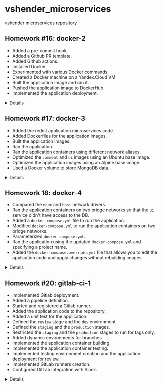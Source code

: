 # vshender_microservices

vshender microservices repository


## Homework #16: docker-2

- Added a pre-commit hook.
- Added a Github PR template.
- Added Github actions.
- Installed Docker.
- Experimented with various Docker commands.
- Created a Docker machine on a Yandex.Cloud VM.
- Built the application image and ran it.
- Pushed the application image to DockerHub.
- Implemented the application deployment.

<details><summary>Details</summary>

Install a pre-commit hook:
```
$ vim .pre-commit-config.yaml
$ pre-commit install
pre-commit installed at .git/hooks/pre-commit
```

Check Docker:
```
$ docker version
Client:
 Cloud integration: v1.0.25
 Version:           20.10.16
 API version:       1.41
 Go version:        go1.17.10
 Git commit:        aa7e414
 Built:             Thu May 12 09:20:34 2022
 OS/Arch:           darwin/amd64
 Context:           default
 Experimental:      true

Server: Docker Desktop 4.9.1 (81317)
 Engine:
  Version:          20.10.16
  API version:      1.41 (minimum version 1.12)
  Go version:       go1.17.10
  Git commit:       f756502
  Built:            Thu May 12 09:15:42 2022
  OS/Arch:          linux/amd64
  Experimental:     false
 containerd:
  Version:          1.6.4
  GitCommit:        212e8b6fa2f44b9c21b2798135fc6fb7c53efc16
 runc:
  Version:          1.1.1
  GitCommit:        v1.1.1-0-g52de29d
 docker-init:
  Version:          0.19.0
  GitCommit:        de40ad0

$ docker info
Client:
 Context:    default
 Debug Mode: false
 Plugins:
  buildx: Docker Buildx (Docker Inc., v0.8.2)
  compose: Docker Compose (Docker Inc., v2.6.0)
  sbom: View the packaged-based Software Bill Of Materials (SBOM) for an image (Anchore Inc., 0.6.0)
  scan: Docker Scan (Docker Inc., v0.17.0)

Server:
 Containers: 1
  Running: 1
  Paused: 0
  Stopped: 0
 Images: 3
 Server Version: 20.10.16
 Storage Driver: overlay2
  Backing Filesystem: extfs
  Supports d_type: true
  Native Overlay Diff: true
  userxattr: false
 Logging Driver: json-file
 Cgroup Driver: cgroupfs
 Cgroup Version: 2
 Plugins:
  Volume: local
  Network: bridge host ipvlan macvlan null overlay
  Log: awslogs fluentd gcplogs gelf journald json-file local logentries splunk syslog
 Swarm: inactive
 Runtimes: io.containerd.runc.v2 io.containerd.runtime.v1.linux runc
 Default Runtime: runc
 Init Binary: docker-init
 containerd version: 212e8b6fa2f44b9c21b2798135fc6fb7c53efc16
 runc version: v1.1.1-0-g52de29d
 init version: de40ad0
 Security Options:
  seccomp
   Profile: default
  cgroupns
 Kernel Version: 5.10.104-linuxkit
 Operating System: Docker Desktop
 OSType: linux
 Architecture: x86_64
 CPUs: 8
 Total Memory: 7.773GiB
 Name: docker-desktop
 ID: GA3U:AGYV:U6MS:ZAEP:OXSE:43GB:MILL:SIL6:LDUZ:IGJF:7SMA:7FUC
 Docker Root Dir: /var/lib/docker
 Debug Mode: false
 HTTP Proxy: http.docker.internal:3128
 HTTPS Proxy: http.docker.internal:3128
 No Proxy: hubproxy.docker.internal
 Registry: https://index.docker.io/v1/
 Labels:
 Experimental: false
 Insecure Registries:
  hubproxy.docker.internal:5000
  127.0.0.0/8
 Live Restore Enabled: false
```

Run a first Docker container:
```
$ docker run hello-world
Unable to find image 'hello-world:latest' locally
latest: Pulling from library/hello-world
2db29710123e: Pull complete
Digest: sha256:13e367d31ae85359f42d637adf6da428f76d75dc9afeb3c21faea0d976f5c651
Status: Downloaded newer image for hello-world:latest

Hello from Docker!
This message shows that your installation appears to be working correctly.

To generate this message, Docker took the following steps:
 1. The Docker client contacted the Docker daemon.
 2. The Docker daemon pulled the "hello-world" image from the Docker Hub.
    (amd64)
 3. The Docker daemon created a new container from that image which runs the
    executable that produces the output you are currently reading.
 4. The Docker daemon streamed that output to the Docker client, which sent it
    to your terminal.

To try something more ambitious, you can run an Ubuntu container with:
 $ docker run -it ubuntu bash

Share images, automate workflows, and more with a free Docker ID:
 https://hub.docker.com/

For more examples and ideas, visit:
 https://docs.docker.com/get-started/

$ docker ps
CONTAINER ID   IMAGE     COMMAND   CREATED   STATUS    PORTS     NAMES

$ docker ps -a
CONTAINER ID   IMAGE         COMMAND    CREATED              STATUS                          PORTS     NAMES
79cb0bad4865   hello-world   "/hello"   About a minute ago   Exited (0) About a minute ago             funny_davinci

$ docker images
REPOSITORY    TAG       IMAGE ID       CREATED        SIZE
hello-world   latest    feb5d9fea6a5   9 months ago   13.3kB
```

Experimenting with the `run`, `start`, `attach`, and `exec` Docker commands:
```
$ docker run -it ubuntu:18.04 /bin/bash
Unable to find image 'ubuntu:18.04' locally
18.04: Pulling from library/ubuntu
09db6f815738: Pull complete
Digest: sha256:478caf1bec1afd54a58435ec681c8755883b7eb843a8630091890130b15a79af
Status: Downloaded newer image for ubuntu:18.04
root@f07a59f3e9a4:/# echo 'Hello world!' > /tmp/file

root@f07a59f3e9a4:/# exit
exit

$ docker run -it ubuntu:18.04 /bin/bash
root@07abba940540:/# cat /tmp/file
cat: /tmp/file: No such file or directory

root@07abba940540:/# exit
exit

$ docker ps -a --format "table {{.ID}}\t{{.Image}}\t{{.CreatedAt}}\t{{.Names}}"
CONTAINER ID   IMAGE          CREATED AT                       NAMES
07abba940540   ubuntu:18.04   2022-07-05 23:57:16 +0100 WEST   keen_bhabha
f07a59f3e9a4   ubuntu:18.04   2022-07-05 23:56:52 +0100 WEST   serene_wilbur
79cb0bad4865   hello-world    2022-07-05 23:54:42 +0100 WEST   funny_davinci

$ docker ps -a
CONTAINER ID   IMAGE          COMMAND       CREATED         STATUS                     PORTS     NAMES
07abba940540   ubuntu:18.04   "/bin/bash"   3 minutes ago   Exited (1) 3 minutes ago             keen_bhabha
f07a59f3e9a4   ubuntu:18.04   "/bin/bash"   4 minutes ago   Exited (1) 4 minutes ago             serene_wilbur
79cb0bad4865   hello-world    "/hello"      6 minutes ago   Exited (0) 6 minutes ago             funny_davinci

$ docker start f07a59f3e9a4
f07a59f3e9a4

$ docker attach f07a59f3e9a4
root@f07a59f3e9a4:/# cat /tmp/file
Hello world!

root@f07a59f3e9a4:/# read escape sequence    # Ctrl-p Ctrl-q

$ docker ps -a
CONTAINER ID   IMAGE          COMMAND       CREATED         STATUS                     PORTS     NAMES
07abba940540   ubuntu:18.04   "/bin/bash"   3 minutes ago   Exited (1) 3 minutes ago             keen_bhabha
f07a59f3e9a4   ubuntu:18.04   "/bin/bash"   4 minutes ago   Up 27 seconds                        serene_wilbur
79cb0bad4865   hello-world    "/hello"      6 minutes ago   Exited (0) 6 minutes ago             funny_davinci

$ docker exec -it f07a59f3e9a4 bash
root@f07a59f3e9a4:/# ps afx
  PID TTY      STAT   TIME COMMAND
   12 pts/1    Ss     0:00 bash
   23 pts/1    R+     0:00  \_ ps afx
    1 pts/0    Ss+    0:00 /bin/bash

root@f07a59f3e9a4:/# exit
exit
```

Experimenting with the `commit` Docker command:
```
$ docker commit f07a59f3e9a4 vshender/ubuntu-tmp-file
sha256:2081712dd4de76fff23063e05869d96e288ce0be074b0840411c3636f7501e03

$ docker images
REPOSITORY                 TAG       IMAGE ID       CREATED         SIZE
vshender/ubuntu-tmp-file   latest    2081712dd4de   3 seconds ago   63.1MB
ubuntu                     18.04     ad080923604a   4 weeks ago     63.1MB
hello-world                latest    feb5d9fea6a5   9 months ago    13.3kB
```

Examine output of the `inspect` Docker command:
```
$ docker inspect 2081712dd4de
...

$ docker inspect f07a59f3e9a4
...
```

(See [docker_inspect_image.log](docker-monolith/docker_inspect_image.log) and [docker_inspect_container.log](docker-monolith/docker_inspect_container.log)).

The output of `docker inspect` for container has the "State", "HostConfig", "LogPath", "Mounts", and "NetworkSettings" items containing information about a running container.

Experimenting with the `ps`, `images`, `system`, `kill`, `rm`, and `rmi` Docker commands:
```
$ docker ps -q
f07a59f3e9a4

$ docker kill $(docker ps -q)
f07a59f3e9a4

$ docker system df
TYPE            TOTAL     ACTIVE    SIZE      RECLAIMABLE
Images          3         2         63.16MB   63.15MB (99%)
Containers      3         0         88B       88B (100%)
Local Volumes   0         0         0B        0B
Build Cache     18        0         18.06MB   18.06MB

$ docker rm $(docker ps -a -q)
07abba940540
f07a59f3e9a4
79cb0bad4865

$ docker images -q
2081712dd4de
ad080923604a
feb5d9fea6a5

$ docker rmi $(docker images -q)
Untagged: vshender/ubuntu-tmp-file:latest
Deleted: sha256:2081712dd4de76fff23063e05869d96e288ce0be074b0840411c3636f7501e03
Deleted: sha256:770eca87c93b88ac6bd2e1ff801b821adb9ed79801e5cf37abc64138aef01fef
Untagged: ubuntu:18.04
Untagged: ubuntu@sha256:478caf1bec1afd54a58435ec681c8755883b7eb843a8630091890130b15a79af
Deleted: sha256:ad080923604aa54962e903125cd9a860605c111bc45afc7d491cd8c77dccc13b
Deleted: sha256:95129a5fe07e89c1898dc40a027b291d5fe33a67b35a88f0f0eaf51ea691f0b5
Untagged: hello-world:latest
Untagged: hello-world@sha256:13e367d31ae85359f42d637adf6da428f76d75dc9afeb3c21faea0d976f5c651
Deleted: sha256:feb5d9fea6a5e9606aa995e879d862b825965ba48de054caab5ef356dc6b3412
Deleted: sha256:e07ee1baac5fae6a26f30cabfe54a36d3402f96afda318fe0a96cec4ca393359
```

Create a Docker machine on a Yandex.Cloud VM:
```
$ yc compute instance create \
  --name docker-host \
  --zone ru-central1-a \
  --network-interface subnet-name=default-ru-central1-a,nat-ip-version=ipv4 \
  --create-boot-disk image-folder-id=standard-images,image-family=ubuntu-1804-lts,size=15 \
  --ssh-key ~/.ssh/appuser.pub
done (36s)
id: fhmbrm0559oh9jgfsrds
folder_id: ...
created_at: "2022-07-11T14:42:35Z"
name: docker-host
zone_id: ru-central1-a
platform_id: standard-v2
resources:
  memory: "2147483648"
  cores: "2"
  core_fraction: "100"
status: RUNNING
boot_disk:
  mode: READ_WRITE
  device_name: fhm83c85c1oab87bpunn
  auto_delete: true
  disk_id: fhm83c85c1oab87bpunn
network_interfaces:
- index: "0"
  mac_address: d0:0d:bd:d8:05:2a
  subnet_id: e9bqom95bd1o3fkemarr
  primary_v4_address:
    address: 10.128.0.28
    one_to_one_nat:
      address: 62.84.114.61
      ip_version: IPV4
fqdn: fhmbrm0559oh9jgfsrds.auto.internal
scheduling_policy: {}
network_settings:
  type: STANDARD
placement_policy: {}

$ docker-machine create \
  --driver generic \
  --generic-ip-address=62.84.114.61 \
  --generic-ssh-user yc-user \
  --generic-ssh-key ~/.ssh/appuser \
  docker-host
Creating CA: /Users/vshender/.docker/machine/certs/ca.pem
Creating client certificate: /Users/vshender/.docker/machine/certs/cert.pem
Running pre-create checks...
Creating machine...
(docker-host) Importing SSH key...
Waiting for machine to be running, this may take a few minutes...
Detecting operating system of created instance...
Waiting for SSH to be available...
Detecting the provisioner...
Provisioning with ubuntu(systemd)...
Installing Docker...
Copying certs to the local machine directory...
Copying certs to the remote machine...
Setting Docker configuration on the remote daemon...
Checking connection to Docker...
Docker is up and running!
To see how to connect your Docker Client to the Docker Engine running on this virtual machine, run: docker-machine env docker-host

$ docker-machine ls
NAME          ACTIVE   DRIVER    STATE     URL                       SWARM   DOCKER      ERRORS
docker-host   -        generic   Running   tcp://62.84.114.61:2376           v20.10.17

$ eval $(docker-machine env docker-host)
```

Compare the output of `htop`:
```
$ docker run --rm -ti tehbilly/htop
Unable to find image 'tehbilly/htop:latest' locally
latest: Pulling from tehbilly/htop
1eae7a7426b0: Pull complete
ac2ca7632b9e: Pull complete
Digest: sha256:2284dc3e689c1db92163af48b329b93d4de8c778d411c0e6e375430736e57117
Status: Downloaded newer image for tehbilly/htop:latest

$ docker run --rm --pid host -ti tehbilly/htop
```

`htop` from the last command displays all processes of the Docker machine's VM.


Build the application image and run it:
```
$ cd docker-monolith

$ docker build -t reddit:latest .
Sending build context to Docker daemon  18.94kB
Step 1/7 : FROM ubuntu:16.04
16.04: Pulling from library/ubuntu
58690f9b18fc: Pull complete
b51569e7c507: Pull complete
da8ef40b9eca: Pull complete
fb15d46c38dc: Pull complete
Digest: sha256:20858ebbc96215d6c3c574f781133ebffdc7c18d98af4f294cc4c04871a6fe61
Status: Downloaded newer image for ubuntu:16.04
 ---> b6f507652425
Step 2/7 : RUN apt-get update
 ---> Running in 978554bf973d
...
Step 10/11 : RUN chmod 0777 /start.sh
 ---> Running in 638c267016a6
Removing intermediate container 638c267016a6
 ---> 9bd35c0d173f
Step 11/11 : CMD ["/start.sh"]
 ---> Running in 3eb83e42f4ea
Removing intermediate container 3eb83e42f4ea
 ---> ee329dbecf6e
Successfully built ee329dbecf6e
Successfully tagged reddit:latest

Use 'docker scan' to run Snyk tests against images to find vulnerabilities and learn how to fix them

$ docker images
REPOSITORY      TAG       IMAGE ID       CREATED         SIZE
reddit          latest    42a6b2e06960   5 seconds ago   676MB
ubuntu          18.04     ad080923604a   5 weeks ago     63.1MB
ubuntu          16.04     b6f507652425   10 months ago   135MB
tehbilly/htop   latest    4acd2b4de755   4 years ago     6.91MB

$ docker images -a
REPOSITORY      TAG       IMAGE ID       CREATED              SIZE
<none>          <none>    3d3d06782304   15 seconds ago       676MB
reddit          latest    42a6b2e06960   15 seconds ago       676MB
<none>          <none>    12ce4f78fa32   17 seconds ago       676MB
<none>          <none>    dc066c50f7bb   32 seconds ago       660MB
<none>          <none>    c99d719dd6ec   32 seconds ago       660MB
<none>          <none>    ec6dec58fbe7   33 seconds ago       660MB
<none>          <none>    2bdcf5ce9d40   33 seconds ago       660MB
<none>          <none>    9dc5324bcfce   37 seconds ago       660MB
<none>          <none>    251c190e19a9   About a minute ago   166MB
ubuntu          18.04     ad080923604a   5 weeks ago          63.1MB
ubuntu          16.04     b6f507652425   10 months ago        135MB
tehbilly/htop   latest    4acd2b4de755   4 years ago          6.91MB

$ docker run --name reddit -d --network=host reddit:latest
480ef124283b116af29f76e0adc167c89e5db8610bce3e8befafa7cd6bcd34a1
```

Open http://62.84.114.61:9292/ and check the application.

Push the application image to DockerHub:
```
$ docker login
Login with your Docker ID to push and pull images from Docker Hub. If you don't have a Docker ID, head over to https://hub.docker.com to create one.
Username: vshender
Password:
Login Succeeded

Logging in with your password grants your terminal complete access to your account.
For better security, log in with a limited-privilege personal access token. Learn more at https://docs.docker.com/go/access-tokens/

$ docker tag reddit:latest vshender/otus-reddit:1.0

$ docker push vshender/otus-reddit:1.0
The push refers to repository [docker.io/vshender/otus-reddit]
561d32163b5d: Pushed
4e468ef4e0d7: Pushed
e0b51e6e0b00: Pushed
c0e930ada599: Pushed
7e834663955a: Pushed
6abc2b3e7bb0: Pushed
7133d482fda6: Pushed
207ddfee0858: Pushed
1251204ef8fc: Pushed
47ef83afae74: Pushed
df54c846128d: Pushed
be96a3f634de: Pushed
1.0: digest: sha256:7b24122dde3b25e650192c096f228bd40136b24512db78444b254d8a794f2737 size: 2823

$ eval $(docker-machine env --unset)

$ docker run --name reddit -d -p 9292:9292 vshender/otus-reddit:1.0
Unable to find image 'vshender/otus-reddit:1.0' locally
1.0: Pulling from vshender/otus-reddit
58690f9b18fc: Pull complete
b51569e7c507: Pull complete
da8ef40b9eca: Pull complete
fb15d46c38dc: Pull complete
15ab9c91db51: Pull complete
2bf406696b28: Pull complete
ead2fc68327c: Pull complete
b4608768d268: Pull complete
081b5dd5e53c: Pull complete
d8be6b88f4d7: Pull complete
0712db74546f: Pull complete
9b5b1bbca7bd: Pull complete
Digest: sha256:7b24122dde3b25e650192c096f228bd40136b24512db78444b254d8a794f2737
Status: Downloaded newer image for vshender/otus-reddit:1.0
faacc704c59019ecff87bc57bb9ecc0dad9f8a14df6a9137548ae633e6efed9e
```

Open http://127.0.0.1:9292/ and test the application.

Destroy the Docker machine:
```
$ docker-machine rm docker-host
About to remove docker-host
WARNING: This action will delete both local reference and remote instance.
Are you sure? (y/n): y
Successfully removed docker-host

$ yc compute instance delete docker-host
done (15s)
```

Create infrastructure and deploy the application:
```
$ cd infra

$ packer build -var-file=packer/variables.json packer/docker-host.json
...

==> Wait completed after 5 minutes 17 seconds

==> Builds finished. The artifacts of successful builds are:
--> yandex: A disk image was created: docker-host-1658054613 (id: fd890m36h1ti7psoioh9) with family name docker-host

$ yc compute image list
+----------------------+----------------------------+-----------------+----------------------+--------+
|          ID          |            NAME            |     FAMILY      |     PRODUCT IDS      | STATUS |
+----------------------+----------------------------+-----------------+----------------------+--------+
...
| fd890m36h1ti7psoioh9 | docker-host-1658054613     | docker-host     | f2ep34rv24tdc64fekvu | READY  |
...
+----------------------+----------------------------+-----------------+----------------------+--------+

$ cd terraform

$ terraform init
Initializing the backend...

Initializing provider plugins...
- Finding yandex-cloud/yandex versions matching "~> 0.73.0"...
- Finding latest version of hashicorp/local...
- Installing yandex-cloud/yandex v0.73.0...
- Installed yandex-cloud/yandex v0.73.0 (unauthenticated)
- Installing hashicorp/local v2.2.3...
- Installed hashicorp/local v2.2.3 (unauthenticated)

...

$ terraform apply -auto-approve
...

Apply complete! Resources: 3 added, 0 changed, 0 destroyed.

Outputs:

app_vm_ips = [
  "51.250.91.72",
  "62.84.116.253",
]


$ cd ../ansible

$ ansible-playbook --skip-tags install_docker site.yml

PLAY [Install Docker] ********************************************************************************************

PLAY [Deploy reddit application] *********************************************************************************

TASK [Run reddit app container] **********************************************************************************
changed: [reddit-app-0]
changed: [reddit-app-1]

PLAY RECAP *******************************************************************************************************
reddit-app-0               : ok=1    changed=1    unreachable=0    failed=0    skipped=0    rescued=0    ignored=0
reddit-app-1               : ok=1    changed=1    unreachable=0    failed=0    skipped=0    rescued=0    ignored=0
```

Open http://51.250.91.72:9292/ and http://62.84.116.253:9292/ and check the application.

Destroy the application's infrastructure:
```
$ cd ../terraform

$ terraform destroy -auto-approve
...

Destroy complete! Resources: 3 destroyed.
```

</details>


## Homework #17: docker-3

- Added the reddit application microservices code.
- Added Dockerfiles for the application images.
- Built the application images.
- Ran the application.
- Ran the application containers using different network aliases.
- Optimized the `comment` and `ui` images using an Ubuntu base image.
- Optimized the application images using an Alpine base image.
- Used a Docker volume to store MongoDB data.

<details><summary>Details</summary>

Prepare a Docker machine:
```
$ yc compute instance create \
  --name docker-host \
  --zone ru-central1-a \
  --network-interface subnet-name=default-ru-central1-a,nat-ip-version=ipv4 \
  --create-boot-disk image-folder-id=standard-images,image-family=ubuntu-1804-lts,size=15 \
  --ssh-key ~/.ssh/appuser.pub
...
      one_to_one_nat:
        address: 62.84.119.234
...

$ docker-machine create \
  --driver generic \
  --generic-ip-address=62.84.119.234 \
  --generic-ssh-user yc-user \
  --generic-ssh-key ~/.ssh/appuser \
  docker-host
...

$ eval $(docker-machine env docker-host)
```

Build the application images:
```
$ cd src

$ docker build -t vshender/post:1.0 -f Dockerfile.old ./post-py
...
Successfully built 8e9049ae34d6
Successfully tagged vshender/post:1.0

$ docker build -t vshender/comment:1.0 -f Dockerfile.ruby ./comment
...
Successfully built 6ba027cfeb81
Successfully tagged vshender/comment:1.0

$ docker build -t vshender/ui:1.0 -f Dockerfile.ruby ./ui
...
Successfully built fc53a1755fe2
Successfully tagged vshender/ui:1.0

$ docker images
REPOSITORY         TAG            IMAGE ID       CREATED              SIZE
vshender/ui        1.0            fc53a1755fe2   11 seconds ago       772MB
vshender/comment   1.0            6ba027cfeb81   About a minute ago   770MB
vshender/post      1.0            8e9049ae34d6   2 minutes ago        111MB
ruby               2.2            6c8e6f9667b2   4 years ago          715MB
python             3.6.0-alpine   cb178ebbf0f2   5 years ago          88.6MB
```

Run the application:
```
$ docker network create reddit
fd5feff84899137daa764e9cb2a3094a85ea6dace71dfb54718364ab1d1fb802

$ docker run -d \
    --network=reddit \
    --network-alias=post_db \
    --network-alias=comment_db \
    mongo:latest
Unable to find image 'mongo:latest' locally
latest: Pulling from library/mongo
...
Digest: sha256:82302b06360729842acd27ab8a91c90e244f17e464fcfd366b7427af652c5559
Status: Downloaded newer image for mongo:latest
bda52d0c6a16860162e6b2c281ce5e5d03a7d68368e7895484e1972a24f17095

$ docker run -d \
    --network=reddit \
    --network-alias=post \
    vshender/post:1.0
3523c4b38f96fe169ccbe7aab75e0cc3ff38d07edfb51b820b94a0770a7aca0a

$ docker run -d \
    --network=reddit \
    --network-alias=comment \
    vshender/comment:1.0
eaf56f450bf1cf781e1d6cae175918aee6e5f0e59844cdea5e961f2194aaf5a6

$ docker run -d \
    --network=reddit \
    -p 9292:9292 \
    vshender/ui:1.0
9ecc25b9e9830c1480279519f62818efc5c93eb13368b9fc2c6751cb6a8b0038
```

Open http://62.84.119.234:9292/ and test the application.

Run the application containers using different network aliases.
```
$ docker kill $(docker ps -q)
9ecc25b9e983
eaf56f450bf1
3523c4b38f96
bda52d0c6a16

$ docker run -d \
    --network=reddit \
    --network-alias=post_database \
    --network-alias=comment_database \
    mongo:latest
ccd828e9f1fcd9c1d01326ab5f78a73301fd9cd251d3b5dfa6c4571a1b31f7b0

$ docker run -d \
    --network=reddit \
    --network-alias=post_service \
    -e POST_DATABASE_HOST=post_database \
    vshender/post:1.0
33a8d0b88e3e96ca92159c865f157e3d9ade28619abce046bfe6d7dbb4cfa207

$ docker run -d \
    --network=reddit \
    --network-alias=comment_service \
    -e COMMENT_DATABASE_HOST=comment_database \
    vshender/comment:1.0
077c425687b739403cae90c0e8a3e4aef3e8675609369a53e08c5c52ed0b6c80

$ docker run -d \
    --network=reddit \
    -p 9292:9292 \
    -e POST_SERVICE_HOST=post_service \
    -e COMMENT_SERVICE_HOST=comment_service \
    vshender/ui:1.0
68af4302524ca413be790ba976d75363217f0c77c205869a0cbbab7138d6d3f9
```

Open http://62.84.119.234:9292/ and test the application.

Optimize the `comment` and `ui` images using an Ubuntu base image and examine the image sizes:
```
$ docker build -t vshender/comment:2.0 -f Dockerfile.ubuntu ./comment
...
Successfully built a77efba79646
Successfully tagged vshender/comment:2.0

$ docker build -t vshender/ui:2.0 -f Dockerfile.ubuntu ./ui
...
Successfully built 25e1f3b0b53e
Successfully tagged vshender/ui:2.0

$ docker images
REPOSITORY         TAG            IMAGE ID       CREATED          SIZE
vshender/ui        2.0            25e1f3b0b53e   10 seconds ago   410MB
vshender/comment   2.0            a77efba79646   46 seconds ago   407MB
vshender/ui        1.0            fc53a1755fe2   30 minutes ago   772MB
vshender/comment   1.0            6ba027cfeb81   31 minutes ago   770MB
vshender/post      1.0            8e9049ae34d6   32 minutes ago   111MB
mongo              latest         c8b57c4bf7e3   4 weeks ago      701MB
ubuntu             16.04          b6f507652425   10 months ago    135MB
ruby               2.2            6c8e6f9667b2   4 years ago      715MB
python             3.6.0-alpine   cb178ebbf0f2   5 years ago      88.6MB
```

Optimize the application images using an Alpine base image:
```
$ docker build -t vshender/post:2.0 ./post-py
...
Successfully built 9f025b407f1a
Successfully tagged vshender/post:2.0

$ docker build -t vshender/comment:3.0 ./comment
...
Successfully built 62859ed3f3bf
Successfully tagged vshender/comment:3.0

$ docker build -t vshender/ui:3.0 ./ui
...
Successfully built bb8fe4b4093a
Successfully tagged vshender/ui:3.0

$ docker images
REPOSITORY         TAG            IMAGE ID       CREATED          SIZE
vshender/ui        3.0            bb8fe4b4093a   9 seconds ago    71.6MB
vshender/comment   3.0            62859ed3f3bf   4 minutes ago    69.5MB
vshender/post      2.0            9f025b407f1a   5 minutes ago    107MB
vshender/ui        2.0            25e1f3b0b53e   25 minutes ago   410MB
vshender/comment   2.0            a77efba79646   26 minutes ago   407MB
vshender/ui        1.0            fc53a1755fe2   56 minutes ago   772MB
vhsender/comment   1.0            6ba027cfeb81   57 minutes ago   770MB
vshender/post      1.0            8e9049ae34d6   58 minutes ago   111MB
...
```

Use a Docker volume to store MongoDB data:
```
$ docker stop $(docker ps -q)
fdd93a8b764b
37fa1d2bbf3d
33a8d0b88e3e
ccd828e9f1fc

$ docker volume create reddit_db
reddit_db

$ docker run -d \
    --network=reddit \
    --network-alias=post_db \
    --network-alias=comment_db \
    -v reddit_db:/data/db \
    mongo:latest
94862b88ecc864b188468c65729f0c9843f0e7b6e5ba91c5ecbce42a44fe3512

$ docker run -d \
    --network=reddit \
    --network-alias=post \
    vshender/post:2.0
5129670cda53b9f1801c4a1af3e8a518cf74bf850562bcb074d866131f1b8e6b

$ docker run -d \
    --network=reddit \
    --network-alias=comment \
    vshender/comment:3.0
9ac3d835180e961cf2e58dc40f24a343f7ce4034273ca448107ea6f137de455e

$ docker run -d \
    --network=reddit \
    -p 9292:9292 \
    vshender/ui:3.0
393b0942a19c612998f50e8f5424be082c9fe0f51128748eaf3cc6bae0bb7c21
```

Open http://62.84.119.234:9292/ and create some posts and comments.

Restart a MongoDB container:
```
$ docker ps
CONTAINER ID   IMAGE                  COMMAND                  CREATED         STATUS         PORTS                                       NAMES
...
94862b88ecc8   mongo:latest           "docker-entrypoint.s…"   2 minutes ago   Up 2 minutes   27017/tcp                                   serene_johnson

$ docker stop 94862b88ecc8
94862b88ecc8

$ docker run -d \
    --network=reddit \
    --network-alias=post_db \
    --network-alias=comment_db \
    -v reddit_db:/data/db \
    mongo:latest
155c291afafe61b76d70f89f3579f70217394f42f3344a25df0d17b7dec0f350
```

Open http://62.84.119.234:9292/ and verify that the created data still exists.

Stop the application containers:
```
$ docker stop $(docker ps -q)
155c291afafe
393b0942a19c
9ac3d835180e
5129670cda53
```

Remove the created bridge network:
```
$ docker network rm reddit
reddit
```

</details>


## Homework 18: docker-4

- Compared the `none` and `host` network drivers.
- Ran the application containers on two bridge networks so that the `ui` service didn't have access to the DB.
- Added a `docker-compose.yml` file to run the application.
- Modified `docker-compose.yml` to run the application containers on two bridge networks.
- Parameterized `docker-compose.yml`.
- Ran the application using the updated `docker-compose.yml` and specifying a project name.
- Added the `docker-compose.override.yml` file that allows you to edit the application code and apply changes without rebuilding images.

<details><summary>Details</summary>

Compare the `none` and `host` network drivers:
```
$ eval $(docker-machine env docker-host)

$ docker run --rm --network none joffotron/docker-net-tools -c ifconfig
Unable to find image 'joffotron/docker-net-tools:latest' locally
...
Status: Downloaded newer image for joffotron/docker-net-tools:latest
lo        Link encap:Local Loopback
          inet addr:127.0.0.1  Mask:255.0.0.0
          UP LOOPBACK RUNNING  MTU:65536  Metric:1
          RX packets:0 errors:0 dropped:0 overruns:0 frame:0
          TX packets:0 errors:0 dropped:0 overruns:0 carrier:0
          collisions:0 txqueuelen:1000
          RX bytes:0 (0.0 B)  TX bytes:0 (0.0 B)

$ docker run --rm --network host joffotron/docker-net-tools -c ifconfig
br-fd5feff84899 Link encap:Ethernet  HWaddr 02:42:4B:75:B2:8B
          inet addr:172.18.0.1  Bcast:172.18.255.255  Mask:255.255.0.0
          inet6 addr: fe80::42:4bff:fe75:b28b%32622/64 Scope:Link
          UP BROADCAST MULTICAST  MTU:1500  Metric:1
          RX packets:281 errors:0 dropped:0 overruns:0 frame:0
          TX packets:353 errors:0 dropped:0 overruns:0 carrier:0
          collisions:0 txqueuelen:0
          RX bytes:185211 (180.8 KiB)  TX bytes:160578 (156.8 KiB)

docker0   Link encap:Ethernet  HWaddr 02:42:8A:EC:37:51
          inet addr:172.17.0.1  Bcast:172.17.255.255  Mask:255.255.0.0
          inet6 addr: fe80::42:8aff:feec:3751%32622/64 Scope:Link
          UP BROADCAST MULTICAST  MTU:1500  Metric:1
          RX packets:52155 errors:0 dropped:0 overruns:0 frame:0
          TX packets:85900 errors:0 dropped:0 overruns:0 carrier:0
          collisions:0 txqueuelen:0
          RX bytes:4111194 (3.9 MiB)  TX bytes:1236827460 (1.1 GiB)

eth0      Link encap:Ethernet  HWaddr D0:0D:17:28:49:B7
          inet addr:10.128.0.26  Bcast:10.128.0.255  Mask:255.255.255.0
          inet6 addr: fe80::d20d:17ff:fe28:49b7%32622/64 Scope:Link
          UP BROADCAST RUNNING MULTICAST  MTU:1500  Metric:1
          RX packets:224231 errors:0 dropped:0 overruns:0 frame:0
          TX packets:119906 errors:0 dropped:0 overruns:0 carrier:0
          collisions:0 txqueuelen:1000
          RX bytes:3215951264 (2.9 GiB)  TX bytes:11878584 (11.3 MiB)

lo        Link encap:Local Loopback
          inet addr:127.0.0.1  Mask:255.0.0.0
          inet6 addr: ::1%32622/128 Scope:Host
          UP LOOPBACK RUNNING  MTU:65536  Metric:1
          RX packets:100284 errors:0 dropped:0 overruns:0 frame:0
          TX packets:100284 errors:0 dropped:0 overruns:0 carrier:0
          collisions:0 txqueuelen:1000
          RX bytes:7388480 (7.0 MiB)  TX bytes:7388480 (7.0 MiB)

$ docker-machine ssh docker-host sudo apt install -y net-tools && ifconfig
...
lo0: flags=8049<UP,LOOPBACK,RUNNING,MULTICAST> mtu 16384
        options=1203<RXCSUM,TXCSUM,TXSTATUS,SW_TIMESTAMP>
        inet 127.0.0.1 netmask 0xff000000
        inet6 ::1 prefixlen 128
        inet6 fe80::1%lo0 prefixlen 64 scopeid 0x1
        nd6 options=201<PERFORMNUD,DAD>
gif0: flags=8010<POINTOPOINT,MULTICAST> mtu 1280
stf0: flags=0<> mtu 1280
XHC1: flags=0<> mtu 0
XHC0: flags=0<> mtu 0
XHC20: flags=0<> mtu 0
VHC128: flags=0<> mtu 0
en5: flags=8863<UP,BROADCAST,SMART,RUNNING,SIMPLEX,MULTICAST> mtu 1500
        ...
ap1: flags=8802<BROADCAST,SIMPLEX,MULTICAST> mtu 1500
        ...
en0: flags=8863<UP,BROADCAST,SMART,RUNNING,SIMPLEX,MULTICAST> mtu 1500
        ...
awdl0: flags=8943<UP,BROADCAST,RUNNING,PROMISC,SIMPLEX,MULTICAST> mtu 1500
        ...
llw0: flags=8863<UP,BROADCAST,SMART,RUNNING,SIMPLEX,MULTICAST> mtu 1500
        ...
en1: flags=8963<UP,BROADCAST,SMART,RUNNING,PROMISC,SIMPLEX,MULTICAST> mtu 1500
        ...
en2: flags=8963<UP,BROADCAST,SMART,RUNNING,PROMISC,SIMPLEX,MULTICAST> mtu 1500
        ...
en3: flags=8963<UP,BROADCAST,SMART,RUNNING,PROMISC,SIMPLEX,MULTICAST> mtu 1500
        ...
en4: flags=8963<UP,BROADCAST,SMART,RUNNING,PROMISC,SIMPLEX,MULTICAST> mtu 1500
        ...
bridge0: flags=8863<UP,BROADCAST,SMART,RUNNING,SIMPLEX,MULTICAST> mtu 1500
        ...
utun0: flags=8051<UP,POINTOPOINT,RUNNING,MULTICAST> mtu 1380
        ...
utun1: flags=8051<UP,POINTOPOINT,RUNNING,MULTICAST> mtu 2000
        ...
utun2: flags=8051<UP,POINTOPOINT,RUNNING,MULTICAST> mtu 1000
        ...
en8: flags=8863<UP,BROADCAST,SMART,RUNNING,SIMPLEX,MULTICAST> mtu 1500
        ...
```

Run the application containers on two bridge networks so that the `ui` service doesn't have access to the DB.
```
$ docker network create back_net --subnet=10.0.2.0/24
5f5f01466d0c881bed1f3c058ad049f3cc2a90aa09b8a6499c4da77fcf77c236

$ docker network create front_net --subnet=10.0.1.0/24
22bc170d24e9805cbdd8d7e6de6bea69f40529e901234d53df595910080ef173

$ docker network list
NETWORK ID     NAME        DRIVER    SCOPE
5f5f01466d0c   back_net    bridge    local
f580f42afc1e   bridge      bridge    local
22bc170d24e9   front_net   bridge    local
ede3e8bcd3df   host        host      local
6ac654ba85f4   none        null      local

$ docker run -d --network=front_net -p 9292:9292 --name ui vshender/ui:3.0
e2f912af502d56aa42a26623d1751c280999b9ee81b7c79d8a50c14822d1f81b

$ docker run -d --network=back_net --name comment vshender/comment:3.0
667d364af1a74e273785dbff6693cd87544c387dfd5bcecc827aaed4c8c9afc3

$ docker run -d --network=back_net --name post vshender/post:2.0
43fe9073a6bc21a267fe1aacf9092567e9f069057b62b409fae8ccd91e92fcd6

$ docker run -d --network=back_net --name mongo_db --network-alias=post_db --network-alias=comment_db -v reddit_db:/data/db mongo:latest
e280830eabede0a4a81f0ecd265d27c24c8c9832dda83315d0c05148d89f4672

$ docker network connect front_net post

$ docker network connect front_net comment
```

Open http://62.84.119.234:9292/ and check the application.

Examine network on Docker machine:
```
$ docker-machine ssh docker-host
Welcome to Ubuntu 18.04.6 LTS (GNU/Linux 4.15.0-112-generic x86_64)

 * Documentation:  https://help.ubuntu.com
 * Management:     https://landscape.canonical.com
 * Support:        https://ubuntu.com/advantage
New release '20.04.4 LTS' available.
Run 'do-release-upgrade' to upgrade to it.

yc-user@docker-host:~$ sudo apt update && sudo apt install bridge-utils
...

yc-user@docker-host:~$ sudo docker network ls
NETWORK ID     NAME        DRIVER    SCOPE
5f5f01466d0c   back_net    bridge    local
f580f42afc1e   bridge      bridge    local
22bc170d24e9   front_net   bridge    local
ede3e8bcd3df   host        host      local
6ac654ba85f4   none        null      local

yc-user@docker-host:~$ ifconfig | grep ^br
br-22bc170d24e9: flags=4163<UP,BROADCAST,RUNNING,MULTICAST>  mtu 1500
br-5f5f01466d0c: flags=4163<UP,BROADCAST,RUNNING,MULTICAST>  mtu 1500

yc-user@docker-host:~$ brctl show br-22bc170d24e9
bridge name             bridge id               STP enabled     interfaces
br-22bc170d24e9         8000.024211a431d0       no              veth6437a35
                                                                vethf4ab308
                                                                vethf91e4b1

yc-user@docker-host:~$ brctl show br-5f5f01466d0c
bridge name             bridge id               STP enabled     interfaces
br-5f5f01466d0c         8000.024293451890       no              veth2ebcd2d
                                                                vetha5ab886
                                                                vetha6fc845

yc-user@docker-host:~$ sudo iptables -nL -t nat
Chain PREROUTING (policy ACCEPT)
target     prot opt source               destination
DOCKER     all  --  0.0.0.0/0            0.0.0.0/0            ADDRTYPE match dst-type LOCAL

Chain INPUT (policy ACCEPT)
target     prot opt source               destination

Chain OUTPUT (policy ACCEPT)
target     prot opt source               destination
DOCKER     all  --  0.0.0.0/0           !127.0.0.0/8          ADDRTYPE match dst-type LOCAL

Chain POSTROUTING (policy ACCEPT)
target     prot opt source               destination
MASQUERADE  all  --  10.0.1.0/24          0.0.0.0/0
MASQUERADE  all  --  10.0.2.0/24          0.0.0.0/0
MASQUERADE  all  --  172.17.0.0/16        0.0.0.0/0
MASQUERADE  tcp  --  10.0.1.2             10.0.1.2             tcp dpt:9292

Chain DOCKER (2 references)
target     prot opt source               destination
RETURN     all  --  0.0.0.0/0            0.0.0.0/0
RETURN     all  --  0.0.0.0/0            0.0.0.0/0
RETURN     all  --  0.0.0.0/0            0.0.0.0/0
DNAT       tcp  --  0.0.0.0/0            0.0.0.0/0            tcp dpt:9292 to:10.0.1.2:9292

yc-user@docker-host:~$ ps -ef | grep docker-proxy
root     20259  3730  0 18:46 ?        00:00:00 /usr/bin/docker-proxy -proto tcp -host-ip 0.0.0.0 -host-port 9292 -container-ip 10.0.1.2 -container-port 9292
root     20266  3730  0 18:46 ?        00:00:00 /usr/bin/docker-proxy -proto tcp -host-ip :: -host-port 9292 -container-ip 10.0.1.2 -container-port 9292
yc-user  23759 22660  0 18:56 pts/0    00:00:00 grep --color=auto docker-proxy

yc-user@docker-host:~$ logout
```

Stop the application containers:
```
$ docker stop $(docker ps -q)
e280830eabed
43fe9073a6bc
667d364af1a7
e2f912af502d
```

Use the `docker-compose.yml` file to run the application:
```
$ cd src

$ export USERNAME=vshender

$ docker-compose up -d
Creating network "src_reddit" with the default driver
Creating volume "src_post_db" with default driver
Pulling db (mongo:3.2)...
...
Creating src_post_1    ... done
Creating src_comment_1 ... done
Creating src_ui_1      ... done
Creating src_db_1      ... done

$ docker-compose ps
    Name                  Command             State                    Ports
----------------------------------------------------------------------------------------------
src_comment_1   puma                          Up
src_db_1        docker-entrypoint.sh mongod   Up      27017/tcp
src_post_1      python3 post_app.py           Up
src_ui_1        puma                          Up      0.0.0.0:9292->9292/tcp,:::9292->9292/tcp
```

Open http://62.84.119.234:9292/ and check the application.

Shut down the application:
```
$ docker-compose down
Stopping src_comment_1 ... done
Stopping src_db_1      ... done
Stopping src_ui_1      ... done
Stopping src_post_1    ... done
Removing src_comment_1 ... done
Removing src_db_1      ... done
Removing src_ui_1      ... done
Removing src_post_1    ... done
Removing network src_reddit
```

Run the application using the updated `docker-compose.yml` and specifying a project name.
```
$ docker-compose -p reddit up -d
Creating network "reddit_back_net" with the default driver
Creating network "reddit_front_net" with the default driver
Creating reddit_comment_1 ... done
Creating reddit_db_1      ... done
Creating reddit_ui_1      ... done
Creating reddit_post_1    ... done
```

Open http://62.84.119.234:8000/ and check the application.

Shut down the application:
```
$ docker-compose -p reddit down
Stopping reddit_ui_1      ... done
Stopping reddit_post_1    ... done
Stopping reddit_db_1      ... done
Stopping reddit_comment_1 ... done
Removing reddit_ui_1      ... done
Removing reddit_post_1    ... done
Removing reddit_db_1      ... done
Removing reddit_comment_1 ... done
Removing network reddit_back_net
Removing network reddit_front_net
```

Destroy the Docker machine:
```
$ docker-machine rm docker-host
About to remove docker-host
WARNING: This action will delete both local reference and remote instance.
Are you sure? (y/n): y
Successfully removed docker-host

$ yc compute instance delete docker-host
done (15s)
```

</details>


## Homework #20: gitlab-ci-1

- Implemented Gitlab deployment.
- Added a pipeline definition.
- Started and registered a Gitlab runner.
- Added the application code to the repository.
- Added a unit test for the application.
- Defined the `review` stage and the `dev` environment.
- Defined the `staging` and the `production` stages.
- Restricted the `staging` and the `production` stages to run for tags only.
- Added dynamic environments for branches.
- Implemented the application container building.
- Implemented the application container testing.
- Implemented testing environment creation and the application deployment for review.
- Implemented GitLab runners creation.
- Configured GitLab integration with Slack.

<details><summary>Details</summary>

Deploy Gitlab:
```
$ cd gitlab-ci/gitlab/infra/terraform

$ terraform init
...

$ terraform apply -auto-approve
...

Apply complete! Resources: 2 added, 0 changed, 0 destroyed.

Outputs:

gitlab_external_ip = "84.201.130.130"

$ cd ../ansible

$ ansible-playbook playbooks/site.yml
...

TASK [Show Gitlab password] **************************************************************************************
ok: [gitlab] => {
    "msg": "Gitlab credentials for the first login: username: root, password: ..."
}

PLAY RECAP *******************************************************************************************************
gitlab                     : ok=8    changed=5    unreachable=0    failed=0    skipped=0    rescued=0    ignored=0
```

Configure Gitlab:
1. Open http://84.201.130.130/
2. Login using the provided credentials.
3. Go to "Edit profile" -> "Password" and change the password, as the file containing the default password will be deleted after 24 hours.
4. Go to "Menu" -> "Admin" -> "Settings" -> "General" -> "Sign-up restrictions" and disable sign-up.

Useful links:
- [GitLab Docker images](https://docs.gitlab.com/ee/install/docker.html)
- [community.docker.docker_container module --- manage docker containers](https://docs.ansible.com/ansible/latest/collections/community/docker/docker_container_module.html)

Configure a repository for the application:
1. Go to "+" -> "New group" and create a new private group named "homework".
2. Create a new project named "example".
3. Push the application repository:
```
$ git remote add gitlab http://84.201.130.130/homework/example.git

$ git push gitlab gitlab-ci-1
...
```

Go to "CI/CD" -> "Pipelines" and check that the pipeline status is "pending".

Go to "Settings" -> "CI/CD" -> "Runners" and get the runners registration token.

Start and register a Gitlab runner:
```
$ ssh -i ~/.ssh/appuser ubuntu@84.201.130.130
...
ubuntu@fhmojvm426geln1lnl5m:~$ sudo docker run -d --name gitlab-runner --restart always \
  -v /srv/gitlab-runner/config:/etc/gitlab-runner \
  -v /var/run/docker.sock:/var/run/docker.sock \
  gitlab/gitlab-runner:latest
Unable to find image 'gitlab/gitlab-runner:latest' locally
latest: Pulling from gitlab/gitlab-runner
d7bfe07ed847: Already exists
fa6bd21be6f6: Pull complete
d4a2aca7780c: Pull complete
Digest: sha256:3c00590a96d46655560b6c19b898c2b70a87213b9de48364ae4d426861db807f
Status: Downloaded newer image for gitlab/gitlab-runner:latest
59bbae83e03c946cc004a82288865a6475252d4f8d3dfb50934ad86e57f5e3eb

ubuntu@fhmojvm426geln1lnl5m:~$ sudo docker exec -it gitlab-runner gitlab-runner register \
  --url http://84.201.130.130/ \
  --registration-token ... \
  --non-interactive \
  --locked=false \
  --name DockerRunner \
  --executor docker \
  --docker-image alpine:latest \
  --tag-list "linux,xenial,ubuntu,docker" \
  --run-untagged
Runtime platform                                    arch=amd64 os=linux pid=42 revision=32fc1585 version=15.2.1
Running in system-mode.

Registering runner... succeeded                     runner=GR1348941JkFNu6JQ
Runner registered successfully. Feel free to start it, but if it's running already the config should be automatically reloaded!

Configuration (with the authentication token) was saved in "/etc/gitlab-runner/config.toml"

ubuntu@fhmojvm426geln1lnl5m:~$ exit
logout
```

Go to "CI/CD" -> "Pipelines" and check that the pipeline status is "passed".

Add the application code to the repository:
```
$ cd ../../../

$ git clone https://github.com/express42/reddit.git && rm -rf ./reddit/.git
...
```

Push the code to the Gitlab repository, then go to "Deployment" -> "Environments" and check environments.

Go to "Settings" -> "CI/CD" -> "Variables" and add the `DOCKER_HUB_LOGIN` and the `DOCKER_HUB_PASSWD` variables needed for the application image building.

Go to "Settigns" -> "CI/CD" -> "Runners" and remove the previously registered runner.

Register a GitLab runner to use the `docker` image and `privileged` mode in order to be able to build Docker images:
```
$ ssh -i ~/.ssh/appuser ubuntu@84.201.130.130
...
ubuntu@fhmojvm426geln1lnl5m:~$ sudo docker stop gitlab-runner
gitlab-runner

ubuntu@fhmojvm426geln1lnl5m:~$ sudo docker rm gitlab-runner
gitlab-runner

ubuntu@fhmojvm426geln1lnl5m:~$ sudo docker run -d --name gitlab-runner --restart always \
  -v /srv/gitlab-runner/config:/etc/gitlab-runner \
  -v /var/run/docker.sock:/var/run/docker.sock \
  gitlab/gitlab-runner:latest
1cb8f35f7242658d717803861255ee59e949212cfdbe80e47c8cc04ec86434b0

ubuntu@fhmojvm426geln1lnl5m:~$ sudo docker exec -it gitlab-runner gitlab-runner register \
  --url http://84.201.130.130/ \
  --registration-token ... \
  --docker-privileged \
  --non-interactive \
  --locked=false \
  --name DockerRunner \
  --executor docker \
  --docker-image docker:19.03.1 \
  --tag-list "linux,xenial,ubuntu,docker" \
  --run-untagged
Runtime platform                                    arch=amd64 os=linux pid=29 revision=32fc1585 version=15.2.1
Running in system-mode.

Registering runner... succeeded                     runner=GR1348941JkFNu6JQ
Runner registered successfully. Feel free to start it, but if it's running already the config should be automatically reloaded!

Configuration (with the authentication token) was saved in "/etc/gitlab-runner/config.toml"

ubuntu@fhmojvm426geln1lnl5m:~$ exit
logout
```

Push the code to the Gitlab repository, then go to Docker Hub and check the built application image.

Useful links:
- [Use Docker to build Docker images](https://docs.gitlab.com/ee/ci/docker/using_docker_build.html#use-docker-in-docker)
- [Update: Changes to GitLab CI/CD and Docker in Docker with Docker 19.03](https://about.gitlab.com/blog/2019/07/31/docker-in-docker-with-docker-19-dot-03/)

Create a bucket for the terraform state storage:
```
$ cd gitlab-ci/gitlab/infra/terraform
$ terraform apply -auto-approve
...
```

Go to "Settings" -> "CI/CD" -> "Variables" and add the `YC_OAUTH_TOKEN`, `YC_CLOUD_ID`, `YC_FOLDER_ID`, `YC_SUBNET_ID`, `YC_STATE_BUCKET_ACCESS_KEY`, and `YC_STATE_BUCKET_SECRET_KEY` variables needed for testing environments creation.

Push a new branch to the Gitlab repository, then go to "Deployment" -> "Environments" and check the environment created for the branch.

Useful links:
- [Set dynamic environment URLs after a job finishes](https://docs.gitlab.com/ee/ci/environments/#set-dynamic-environment-urls-after-a-job-finishes)

Go to "Settigns" -> "CI/CD" -> "Runners" and remove the previously registered runner.

Stop the existing GitLab runner:
```
$ ssh -i ~/.ssh/appuser ubuntu@84.201.130.130
...
ubuntu@fhmojvm426geln1lnl5m:~$ sudo docker stop gitlab-runner
gitlab-runner

ubuntu@fhmojvm426geln1lnl5m:~$ sudo docker rm gitlab-runner
gitlab-runner

ubuntu@fhmojvm426geln1lnl5m:~$ exit
logout
```

Create and register new GitLab runners using Ansible playbook:
```
$ cd gitlab-ci/gitlab/infra/ansible

$ ansible-playbook playbooks/site.yml --extra-vars "runner_token=... runners_count=2" --tags create_runners
...
PLAY RECAP *******************************************************************************************************
gitlab                     : ok=2    changed=2    unreachable=0    failed=0    skipped=0    rescued=0    ignored=0
```

Go to "Settings" -> "Integrations" -> "Slack notifications" and configure Slack integration.

You can check GitLab notifications [here](https://devops-team-otus.slack.com/archives/GSFU43CHG).

</details>
